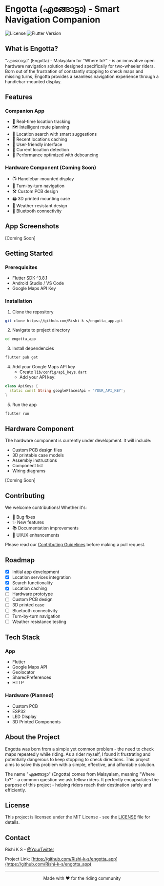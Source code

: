 # Engotta (എങ്ങോട്ടാ) - Smart Navigation Companion

![License](https://img.shields.io/github/license/Rishi-k-s/engotta_app)
![Flutter Version](https://img.shields.io/badge/flutter-^3.8.1-blue)

## What is Engotta?

"എങ്ങോട്ടാ" (Engotta) - Malayalam for "Where to?" - is an innovative open hardware navigation solution designed specifically for two-wheeler riders. Born out of the frustration of constantly stopping to check maps and missing turns, Engotta provides a seamless navigation experience through a handlebar-mounted display.

## Features

### Companion App
- 🎯 Real-time location tracking
- 🗺️ Intelligent route planning
- 📍 Location search with smart suggestions
- 💾 Recent locations caching
- 📱 User-friendly interface
- 🔄 Current location detection
- 🏃 Performance optimized with debouncing

### Hardware Component (Coming Soon)
- 📺 Handlebar-mounted display
- 🧭 Turn-by-turn navigation
- 🛠️ Custom PCB design
- 🖨️ 3D printed mounting case
- 🔋 Weather-resistant design
- 📡 Bluetooth connectivity

## App Screenshots
[Coming Soon]

## Getting Started

### Prerequisites
- Flutter SDK ^3.8.1
- Android Studio / VS Code
- Google Maps API Key

### Installation

1. Clone the repository
```bash
git clone https://github.com/Rishi-k-s/engotta_app.git
```

2. Navigate to project directory
```bash
cd engotta_app
```

3. Install dependencies
```bash
flutter pub get
```

4. Add your Google Maps API key
   - Create `lib/config/api_keys.dart`
   - Add your API key:
```dart
class ApiKeys {
  static const String googlePlacesApi = 'YOUR_API_KEY';
}
```

5. Run the app
```bash
flutter run
```

## Hardware Component

The hardware component is currently under development. It will include:
- Custom PCB design files
- 3D printable case models
- Assembly instructions
- Component list
- Wiring diagrams

[Coming Soon]

## Contributing

We welcome contributions! Whether it's:
- 🐛 Bug fixes
- ✨ New features
- 📚 Documentation improvements
- 🎨 UI/UX enhancements

Please read our [Contributing Guidelines](CONTRIBUTING.md) before making a pull request.

## Roadmap

- [x] Initial app development
- [x] Location services integration
- [x] Search functionality
- [x] Location caching
- [ ] Hardware prototype
- [ ] Custom PCB design
- [ ] 3D printed case
- [ ] Bluetooth connectivity
- [ ] Turn-by-turn navigation
- [ ] Weather resistance testing

## Tech Stack

### App
- Flutter
- Google Maps API
- Geolocator
- SharedPreferences
- HTTP

### Hardware (Planned)
- Custom PCB
- ESP32
- LED Display
- 3D Printed Components

## About the Project

Engotta was born from a simple yet common problem - the need to check maps repeatedly while riding. As a rider myself, I found it frustrating and potentially dangerous to keep stopping to check directions. This project aims to solve this problem with a simple, effective, and affordable solution.

The name "എങ്ങോട്ടാ" (Engotta) comes from Malayalam, meaning "Where to?" - a common question we ask fellow riders. It perfectly encapsulates the purpose of this project - helping riders reach their destination safely and efficiently.

## License

This project is licensed under the MIT License - see the [LICENSE](LICENSE) file for details.

## Contact

Rishi K S - [@YourTwitter](https://twitter.com/YourTwitter)

Project Link: [https://github.com/Rishi-k-s/engotta_app](https://github.com/Rishi-k-s/engotta_app)

---

<p align="center">Made with ❤️ for the riding community</p>
